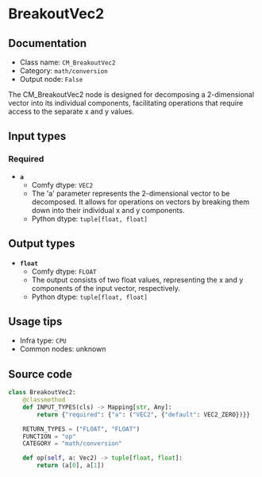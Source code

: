 # BreakoutVec2
## Documentation
- Class name: `CM_BreakoutVec2`
- Category: `math/conversion`
- Output node: `False`

The CM_BreakoutVec2 node is designed for decomposing a 2-dimensional vector into its individual components, facilitating operations that require access to the separate x and y values.
## Input types
### Required
- **`a`**
    - Comfy dtype: `VEC2`
    - The 'a' parameter represents the 2-dimensional vector to be decomposed. It allows for operations on vectors by breaking them down into their individual x and y components.
    - Python dtype: `tuple[float, float]`
## Output types
- **`float`**
    - Comfy dtype: `FLOAT`
    - The output consists of two float values, representing the x and y components of the input vector, respectively.
    - Python dtype: `tuple[float, float]`
## Usage tips
- Infra type: `CPU`
- Common nodes: unknown


## Source code
```python
class BreakoutVec2:
    @classmethod
    def INPUT_TYPES(cls) -> Mapping[str, Any]:
        return {"required": {"a": ("VEC2", {"default": VEC2_ZERO})}}

    RETURN_TYPES = ("FLOAT", "FLOAT")
    FUNCTION = "op"
    CATEGORY = "math/conversion"

    def op(self, a: Vec2) -> tuple[float, float]:
        return (a[0], a[1])

```
